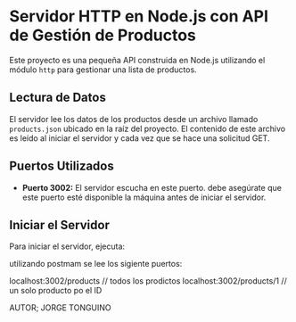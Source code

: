 # Servidor HTTP en Node.js con API de Gestión de Productos

Este proyecto es una pequeña API construida en Node.js utilizando el módulo `http` para gestionar una lista de productos.

## Lectura de Datos

El servidor lee los datos de los productos desde un archivo llamado `products.json` ubicado en la raíz del proyecto. El contenido de este archivo es leído al iniciar el servidor y cada vez que se hace una solicitud GET.

## Puertos Utilizados

- **Puerto 3002:** El servidor escucha en este puerto. debe asegúrate que este puerto esté disponible la máquina antes de iniciar el servidor.

## Iniciar el Servidor

Para iniciar el servidor, ejecuta:

utilizando postmam se lee los sigiente puertos:

localhost:3002/products // todos los prodictos 
localhost:3002/products/1 // un solo producto po el ID

AUTOR; JORGE TONGUINO

